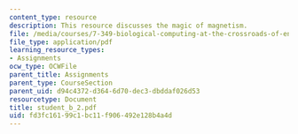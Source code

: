 ```yaml
---
content_type: resource
description: This resource discusses the magic of magnetism.
file: /media/courses/7-349-biological-computing-at-the-crossroads-of-engineering-and-science-spring-2005/fd3fc16199c1bc11f906492e128b4a4d_student_b_2.pdf
file_type: application/pdf
learning_resource_types:
- Assignments
ocw_type: OCWFile
parent_title: Assignments
parent_type: CourseSection
parent_uid: d94c4372-d364-6d70-dec3-dbddaf026d53
resourcetype: Document
title: student_b_2.pdf
uid: fd3fc161-99c1-bc11-f906-492e128b4a4d
---
```

